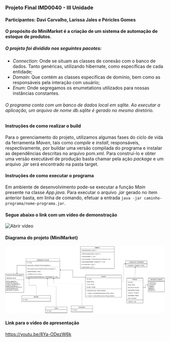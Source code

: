 ### Projeto Final IMD0040 - III Unidade
#### Participantes: Davi Carvalho, Larissa Jales e Péricles Gomes
#### O propósito do MiniMarket é a criação de um sistema de automação de estoque de produtos. 
##### O projeto foi dividido nos seguintes pacotes: 
- *Connection*: Onde se situam as classes de conexão com o banco de dados. Tanto genéricas, utilizando hibernate, como específicas de cada entidade;
- *Domain*: Que contém as classes específicas de domínio, bem como as responsáveis pela interação com usuário;
- *Enum*: Onde segregamos os enumetations utilizados para nossas instâncias constantes. 

###### O programa conta com um banco de dados local em sqlite. Ao executar a aplicação, um arquivo de nome db.sqlite é gerado no mesmo diretório.

#### Instruções de como realizar o build 
Para o gerenciamento do projeto, utilizamos algumas fases do ciclo de vida da ferramenta *Maven*, tais como *compile* e *install*, responsáveis, respectivamente, por buildar uma versão compilada do programa e instalar as dependências descritas no arquivo pom.xml. 
Para construí-lo e obter uma versão executável de produção basta chamar pela ação *package* e um arquivo *.jar* será encontrado na pasta target.

#### Instruções de como executar o programa
Em ambiente de desenvolvimento pode-se executar a função *Main* presente na classe *App.java*.
Para executar o arquivo *.jar* gerado no item anterior basta, em linha de comando, efetuar a entrada `java -jar caminho-programa/nome-programa.jar`.

#### Segue abaixo o link com um vídeo de demonstração
![Abrir vídeo](https://youtu.be/8Ya-ODezW6k)

#### Diagrama do projeto (MiniMarket) 
![diagrama-do-projeto](https://github.com/periclesgdc/lp2-projeto-final/blob/main/diagrama.png)

#### Link para o vídeo de apresentação
https://youtu.be/8Ya-ODezW6k
